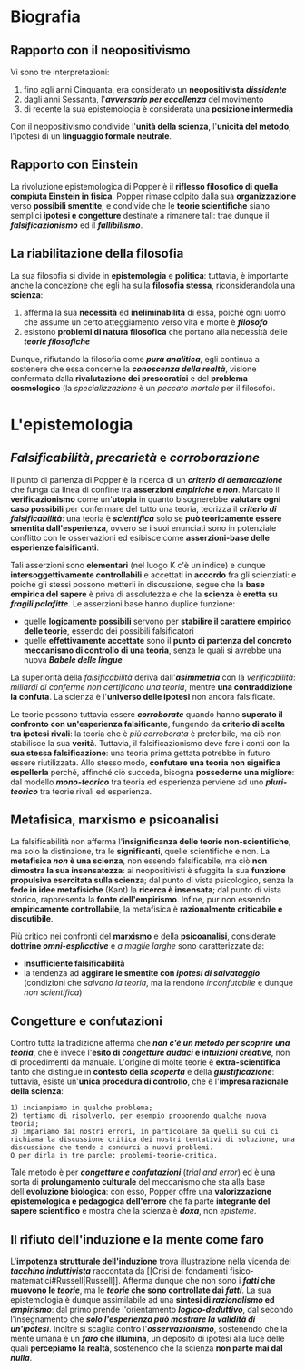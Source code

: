 # Biografia
## Rapporto con il neopositivismo
Vi sono tre interpretazioni:
1) fino agli anni Cinquanta, era considerato un **neopositivista *dissidente***
2) dagli anni Sessanta, l'***avversario per eccellenza*** del movimento
3) di recente la sua epistemologia è considerata una **posizione intermedia**

Con il neopositivismo condivide l'**unità della scienza**, l'**unicità del metodo**, l'ipotesi di un **linguaggio formale neutrale**.
## Rapporto con Einstein
La rivoluzione epistemologica di Popper è il **riflesso filosofico di quella compiuta Einstein in fisica**. Popper rimase colpito dalla sua **organizzazione** verso **possibili smentite**, e condivide che le **teorie scientifiche** siano semplici **ipotesi e congetture** destinate a rimanere tali: trae dunque il ***falsificazionismo*** ed il ***fallibilismo***.
## La riabilitazione della filosofia
La sua filosofia si divide in **epistemologia** e **politica**: tuttavia, è importante anche la concezione che egli ha sulla **filosofia stessa**, riconsiderandola una **scienza**:
1) afferma la sua **necessità** ed **ineliminabilità** di essa, poiché ogni uomo che assume un certo atteggiamento verso vita e morte è ***filosofo***
2) esistono **problemi di natura filosofica** che portano alla necessità delle ***teorie filosofiche***

Dunque, rifiutando la filosofia come ***pura analitica***, egli continua a sostenere che essa concerne la ***conoscenza della realtà***, visione confermata dalla **rivalutazione dei presocratici** e del **problema cosmologico** (la *specializzazione* è un *peccato mortale* per il filosofo).
# L'epistemologia
## *Falsificabilità*, *precarietà* e *corroborazione*
Il punto di partenza di Popper è la ricerca di un ***criterio di demarcazione*** che funga da linea di confine tra **asserzioni *empiriche* e *non***. Marcato il **verificazionismo** come un'**utopia** in quanto bisognerebbe **valutare ogni caso possibili** per confermare del tutto una teoria, teorizza il ***criterio di falsificabilità***: una teoria è ***scientifica*** solo se **può teoricamente essere smentita dall'esperienza**, ovvero se i suoi enunciati sono in potenziale conflitto con le osservazioni ed esibisce come **asserzioni-base delle esperienze falsificanti**.

Tali asserzioni sono **elementari** (nel luogo K c'è un indice) e dunque **intersoggettivamente controllabili** e accettati in **accordo** fra gli scienziati: e poiché gli stessi possono metterli in discussione, segue che la **base empirica del sapere** è priva di assolutezza e che la **scienza** è **eretta su *fragili palafitte***. Le asserzioni base hanno duplice funzione:
- quelle **logicamente possibili** servono per **stabilire il carattere empirico delle teorie**, essendo dei possibili falsificatori
- quelle **effettivamente accettate** sono il **punto di partenza del concreto meccanismo di controllo di una teoria**, senza le quali si avrebbe una nuova ***Babele delle lingue***

La superiorità della *falsificabilità* deriva dall'***asimmetria*** con la *verificabilità*: *miliardi di conferme non certificano una teoria*, mentre **una contraddizione la confuta**. La scienza è l'**universo delle ipotesi** non ancora falsificate.

Le teorie possono tuttavia essere ***corroborate*** quando hanno **superato il confronto con un'esperienza falsificante**, fungendo da **criterio di scelta tra ipotesi rivali**: la teoria che è *più corroborata* è preferibile, ma ciò non stabilisce la sua **verità**. Tuttavia, il falsificazionismo deve fare i conti con la **sua stessa falsificazione**: una teoria prima gettata potrebbe in futuro essere riutilizzata. Allo stesso modo, **confutare una teoria non significa espellerla** perché, affinché ciò succeda, bisogna **possederne una migliore**: dal modello ***mono-teorico*** tra teoria ed esperienza perviene ad uno ***pluri-teorico*** tra teorie rivali ed esperienza.
## Metafisica, marxismo e psicoanalisi
La falsificabilità non afferma l'**insignificanza delle teorie non-scientifiche**, ma solo la distinzione, tra le **significanti**, quelle scientifiche e non. La **metafisica *non* è una scienza**, non essendo falsificabile, ma ciò **non dimostra la sua insensatezza**: ai neopositivisti è sfuggita la sua **funzione propulsiva esercitata sulla scienza**; dal punto di vista psicologico, senza la **fede in idee metafisiche** (Kant) la **ricerca è insensata**; dal punto di vista storico, rappresenta la **fonte dell'empirismo**. Infine, pur non essendo **empiricamente controllabile**, la metafisica è **razionalmente criticabile e discutibile**.

Più critico nei confronti del **marxismo** e della **psicoanalisi**, considerate **dottrine *omni-esplicative*** e *a maglie larghe* sono caratterizzate da:
- **insufficiente falsificabilità**
- la tendenza ad **aggirare le smentite con *ipotesi di salvataggio*** (condizioni che *salvano la teoria*, ma la rendono *inconfutabile* e dunque *non scientifica*)
## Congetture e confutazioni
Contro tutta la tradizione afferma che ***non c'è un metodo per scoprire una teoria***, che è invece l'**esito di *congetture audaci* e *intuizioni creative***, non di procedimenti da manuale. L'origine di molte teorie è **extra-scientifica** tanto che distingue in **contesto della *scoperta*** e della ***giustificazione***: tuttavia, esiste un'**unica procedura di controllo**, che è l'**impresa razionale della scienza**:
```
1) inciampiamo in qualche problema;
2) tentiamo di risolverlo, per esempio proponendo qualche nuova teoria;
3) impariamo dai nostri errori, in particolare da quelli su cui ci richiama la discussione critica dei nostri tentativi di soluzione, una discussione che tende a condurci a nuovi problemi.
O per dirla in tre parole: problemi-teorie-critica.
```

Tale metodo è per ***congetture e confutazioni*** (*trial and error*) ed è una sorta di **prolungamento culturale** del meccanismo che sta alla base dell'**evoluzione biologica**: con esso, Popper offre una **valorizzazione epistemologica e pedagogica dell'errore** che fa parte **integrante del sapere scientifico** e mostra che la scienza è ***doxa***, non *episteme*.
## Il rifiuto dell'induzione e la mente come faro
L'**impotenza strutturale dell'induzione** trova illustrazione nella vicenda del ***tacchino induttivista*** raccontata da [[Crisi dei fondamenti fisico-matematici#Russell|Russell]]. Afferma dunque che non sono i ***fatti* che muovono le *teorie***, ma le ***teorie* che sono controllate dai *fatti***. La sua epistemologia è dunque assimilabile ad una **sintesi di *razionalismo* ed *empirismo***: dal primo prende l'orientamento ***logico-deduttivo***, dal secondo l'insegnamento che ***solo l'esperienza può mostrare la validità di un'ipotesi***. Inoltre si scaglia contro l'***osservazionismo***, sostenendo che la mente umana è un ***faro* che illumina**, un deposito di ipotesi alla luce delle quali **percepiamo la realtà**, sostenendo che la scienza **non parte mai dal *nulla***.